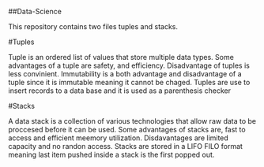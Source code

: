 ##Data-Science

This repository contains two files tuples and stacks.

#Tuples

Tuple is an ordered list of values that store multiple data types.
Some advantages of a tuple are safety, and efficiency. Disadvantage of tuples is less convinient.
Immutability is a both advantage and disadvantage of a tuple since it is immutable meaning it cannot be chaged.
Tuples are use to insert records to a data base and it is used as a parenthesis checker

#Stacks

A data stack is a collection of various technologies that allow raw data to be proccesed before it can be used.
Some advantages of stacks are, fast to access and efficient meemory utilization. Disdavantages are limited capacity
and no randon access. Stacks are stored in a LIFO FILO format meaning last item pushed inside a stack is the first popped out.
